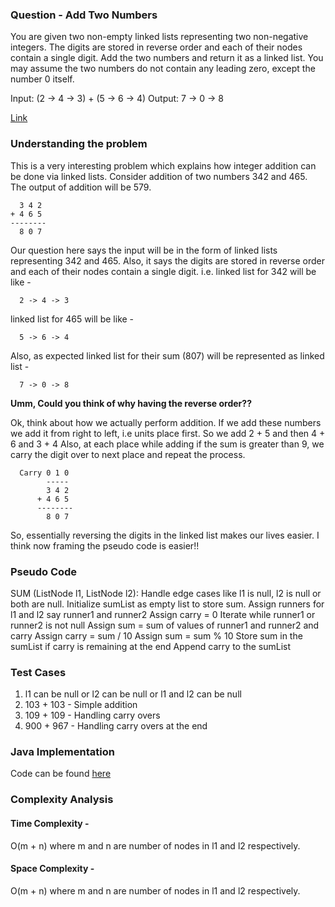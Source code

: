 ### Question - Add Two Numbers

You are given two non-empty linked lists representing two non-negative integers. 
The digits are stored in reverse order and each of their nodes contain a single digit. 
Add the two numbers and return it as a linked list.
You may assume the two numbers do not contain any leading zero, except the number 0 itself.

Input: (2 -> 4 -> 3) + (5 -> 6 -> 4)
Output: 7 -> 0 -> 8

[Link](https://leetcode.com/problems/add-two-numbers/#/description)

### Understanding the problem

This is a very interesting problem which explains how integer addition can be done via linked lists. 
Consider addition of two numbers 342 and 465. The output of addition will be 579.

      3 4 2
    + 4 6 5
    --------
      8 0 7

Our question here says the input will be in the form of linked lists representing 342 and 465. 
Also, it says the digits are stored in reverse order and each of their nodes contain a single digit. i.e.
linked list for 342 will be like -

      2 -> 4 -> 3 
      
linked list for 465 will be like -

      5 -> 6 -> 4

Also, as expected linked list for their sum (807) will be represented as linked list -

      7 -> 0 -> 8


**Umm, Could you think of why having the reverse order??**

Ok, think about how we actually perform addition. If we add these numbers we add it from right to left, 
i.e units place first. So we add 2 + 5 and then 4 + 6 and 3 + 4
Also, at each place while adding if the sum is greater than 9, we carry the digit over to next place and repeat the process. 

      Carry 0 1 0
            -----
            3 4 2
          + 4 6 5
          --------
            8 0 7
      

So, essentially reversing the digits in the linked list makes our lives easier. I think now framing the pseudo code is easier!!


### Pseudo Code

SUM (ListNode l1, ListNode l2):
  Handle edge cases like l1 is null, l2 is null or both are null.
  Initialize sumList as empty list to store sum.
  Assign runners for l1 and l2 say runner1 and runner2
  Assign carry = 0
  Iterate while runner1 or runner2 is not null
      Assign sum = sum of values of runner1 and runner2 and carry
      Assign carry = sum / 10
      Assign sum = sum % 10
      Store sum in the sumList
  if carry is remaining at the end
      Append carry to the sumList
      
      
### Test Cases
1. l1 can be null or l2 can be null or l1 and l2 can be null
2. 103 + 103 - Simple addition
3. 109 + 109 - Handling carry overs
4. 900 + 967 - Handling carry overs at the end

### Java Implementation
Code can be found [here](https://github.com/hkasera/sturdy-spork/blob/explanations/linkedlist/code/AddTwoNumbers.java)


### Complexity Analysis

#### Time Complexity -
O(m + n) where m and n are number of nodes in l1 and l2 respectively.

#### Space Complexity -
O(m + n) where m and n are number of nodes in l1 and l2 respectively.

  

  
